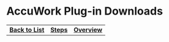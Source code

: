 # AccuWork Plug-in Downloads

|                     |                                      |                                       |
|:----------------------|:------------------------------------:|:-------------------------------------:|
| **[Back to List](../../index.md)** | **[Steps](./steps.md)** | **[Overview](./overview.md)** |
